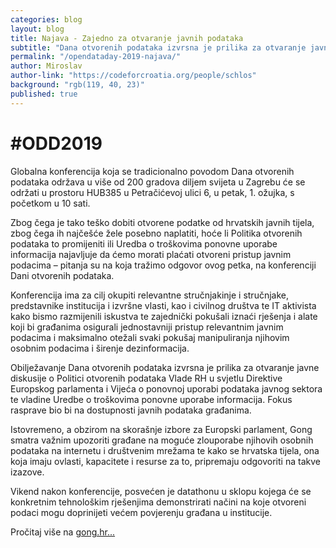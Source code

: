 ```yaml
---
categories: blog
layout: blog
title: Najava - Zajedno za otvaranje javnih podataka
subtitle: "Dana otvorenih podataka izvrsna je prilika za otvaranje javne diskusije o politici otvorenih podataka Vlade Republike Hrvatske"
permalink: "/opendataday-2019-najava/"
author: Miroslav
author-link: "https://codeforcroatia.org/people/schlos"
background: "rgb(119, 40, 23)"
published: true
---
```


# #ODD2019

Globalna konferencija koja se tradicionalno povodom Dana otvorenih podataka održava u više od 200 gradova diljem svijeta u Zagrebu će se održati u prostoru HUB385 u Petračićevoj ulici 6, u petak, 1. ožujka, s početkom u 10 sati.

Zbog čega je tako teško dobiti otvorene podatke od hrvatskih javnih tijela, zbog čega ih najčešće žele posebno naplatiti, hoće li Politika otvorenih podataka to promijeniti ili Uredba o troškovima ponovne uporabe informacija najavljuje da ćemo morati plaćati otvoreni pristup javnim podacima – pitanja su na koja tražimo odgovor ovog petka, na konferenciji Dani otvorenih podataka.

Konferencija ima za cilj okupiti relevantne stručnjakinje i stručnjake, predstavnike institucija i izvršne vlasti, kao i civilnog društva te IT aktivista kako bismo razmijenili iskustva te zajednički pokušali iznaći rješenja i alate koji bi građanima osigurali jednostavniji pristup relevantnim javnim podacima i maksimalno otežali svaki pokušaj manipuliranja njihovim osobnim podacima i širenje dezinformacija.

Obilježavanje Dana otvorenih podataka izvrsna je prilika za otvaranje javne diskusije o Politici otvorenih podataka Vlade RH u svjetlu Direktive Europskog parlamenta i Vijeća o ponovnoj uporabi podataka javnog sektora te vladine Uredbe o troškovima ponovne uporabe informacija. Fokus rasprave bio bi na dostupnosti javnih podataka građanima.

Istovremeno, a obzirom na skorašnje izbore za Europski parlament, Gong smatra važnim upozoriti građane na moguće zlouporabe njihovih osobnih podataka na internetu i društvenim mrežama te kako se hrvatska tijela, ona koja imaju ovlasti, kapacitete i resurse za to, pripremaju odgovoriti na takve izazove.

Vikend nakon konferencije, posvećen je datathonu u sklopu kojega će se konkretnim tehnološkim rješenjima demonstrirati načini na koje otvoreni podaci mogu doprinijeti većem povjerenju građana u institucije.

Pročitaj više na [gong.hr...](https://www.gong.hr/hr/dobra-vladavina/pristup-informacijama/odd-zajedno-za-otvaranje-javnih-podataka/)